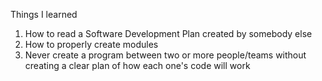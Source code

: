 Things I learned
1. How to read a Software Development Plan created by somebody else
2. How to properly create modules
3. Never create a program between two or more people/teams without creating a clear plan of how each one's code will work
